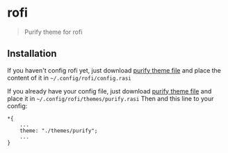 # rofi
> Purify theme for rofi

## Installation

If you haven't config rofi yet, just download [purify theme file](./purify.rasi) and place the content of it in `~/.config/rofi/config.rasi`

If you already have your config file, just download [purify theme file](./purify.rasi) and place it in `~/.config/rofi/themes/purify.rasi`
Then and this line to your config:
```rasi
*{
	...
	theme: "./themes/purify";
	...
}
```
